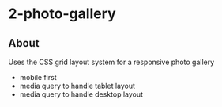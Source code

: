# 2-photo-gallery

## About

Uses the CSS grid layout system for a responsive photo gallery

- mobile first
- media query to handle tablet layout
- media query to handle desktop layout
